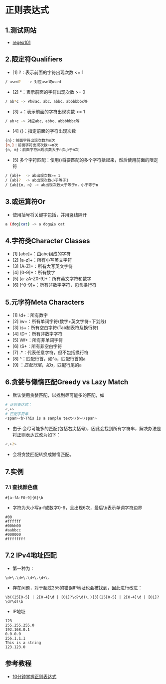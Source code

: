 # 正则表达式
## 1.测试网站
 - [regex101](https://regex101.com/)

## 2.限定符Qualifiers
 - [1] ?：表示前面的字符出现次数 <= 1
```bash
/ used?   -> 对应use或used
```
 - [2] *：表示前面的字符出现次数 >= 0
```bash
/ ab*c -> 对应ac、abc、abbc、abbbbbbc等
```
 - [3] +：表示前面的字符出现次数 >= 1
```bash
/ ab+c -> 对应abc、abbc、abbbbbbc等
```
 - [4] {}：指定前面的字符出现次数
```bash
{n}：前面字符出现次数为n次
{n,}：前面字符出现次数>=n次
{n, m}：前面字符出现次数大于n次小于m次
```
 - [5] 多个字符匹配：使用()将要匹配的多个字符括起来，然后使用前面的限定符
```bash
/ {ab}+  -> ab出现次数>= 1
/ {ab}?  -> ab出现次数小于等于1
/ {ab}{m, n} -> ab出现次数大于等于m，小于等于n 
```
## 3.或运算符Or
 - 使用括号将关键字包括，并用竖线隔开
```bash
a (dog|cat) -> a dog或a cat
```
## 4.字符类Character Classes
 - [1] [abc]+：由abc组成的字符
 - [2] [a-z]+：所有小写英文字符
 - [3] [A-Z]+：所有大写英文字符
 - [4] [0-9]+：所有数字
 - [5] [a-zA-Z0-9]+：所有英文字符和数字
 - [6] [^0-9]+：所有非数字字符，包含换行符

## 5.元字符Meta Characters
 - [1] \d+：所有数字
 - [2] \w+：所有单词字符(数字+英文字符+下划线)
 - [3] \s+：所有空白字符(Tab制表符及换行符)
 - [4] \D+：所有非数字字符
 - [5] \W+：所有非单词字符
 - [6] \S+：所有非空白字符
 - [7] .*：代表任意字符，但不包括换行符
 - [8] ^：匹配行首，如^a，匹配行首的a
 - [9] $：匹配行尾，如a$，匹配行尾的a

## 6.贪婪与懒惰匹配Greedy vs Lazy Match
 - 默认使用贪婪匹配，以找到尽可能多的匹配，如
```bash
# 正则表达式：
<.+> 
# 匹配字符串
<span><b>This is a sanple text</b></span>
```
 - 由于.会尽可能多的匹配(包括右尖括号)，因此会找到所有字符串，解决办法是将正则表达式改为如下：
```bash
<.+?>
```
 - 会将贪婪匹配转换成懒惰匹配。

## 7.实例
### 7.1 查找颜色值
```
#[a-fA-F0-9]{6}\b
```
 - 字符为大小写a-f或数字0-9，且出现6次，最后\b表示单词字符边界
```
#00
#ffffff
#00hh00
#aabbcc
#000000
#ffffffff
```
## 7.2 IPv4地址匹配
 - 第一种为：
```
\d+\.\d+\.\d+\.\d+\.
```
 - 存在问题，对于超过255的错误IP地址也会被找到，因此进行改进：
```
\b((25[0-5] | 2[0-4]\d | [01]?\d?\d)\.){3}(25[0-5] | 2[0-4]\d | [01]?\d?\d)\b
```
 - IP地址
```
123
255.255.255.0
192.168.0.1
0.0.0.0
256.1.1.1
This is a string
123.123.0
```

## 参考教程
 - [10分钟掌握正则表达式](https://www.bilibili.com/video/BV1da4y1p7iZ/?spm_id_from=333.337.search-card.all.click&vd_source=ff6d49d5636cd6e66d0be35f1d290478)


